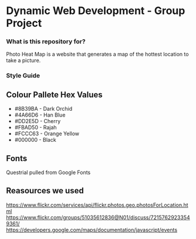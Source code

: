 # Dynamic Web Development - Group Project

### What is this repository for? 
Photo Heat Map is a website that generates a map of the hottest location to take a picture.

### Style Guide
## Colour Pallete Hex Values
* #8B39BA - Dark Orchid
* #4A66D6 - Han Blue
* #DD2E5D - Cherry 
* #FBAD50 - Rajah 
* #FCCC63 - Orange Yellow 
* #000000 - Black
## Fonts 
Questrial pulled from Google Fonts

## Reasources we used
https://www.flickr.com/services/api/flickr.photos.geo.photosForLocation.html
https://www.flickr.com/groups/51035612836@N01/discuss/72157629233549361/
https://developers.google.com/maps/documentation/javascript/events

